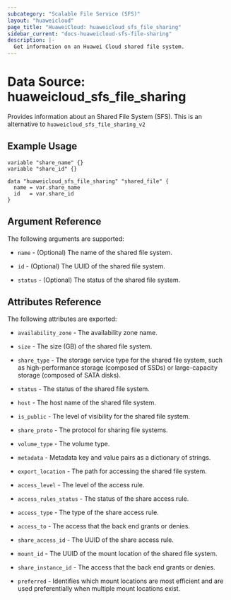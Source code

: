 ```yaml
---
subcategory: "Scalable File Service (SFS)"
layout: "huaweicloud"
page_title: "HuaweiCloud: huaweicloud_sfs_file_sharing"
sidebar_current: "docs-huaweicloud-sfs-file-sharing"
description: |-
  Get information on an Huawei Cloud shared file system.
---
```


# Data Source: huaweicloud\_sfs\_file\_sharing

Provides information about an Shared File System (SFS).
This is an alternative to `huaweicloud_sfs_file_sharing_v2`

## Example Usage

```hcl
variable "share_name" {}
variable "share_id" {}

data "huaweicloud_sfs_file_sharing" "shared_file" {
  name = var.share_name
  id   = var.share_id
}
```

## Argument Reference
The following arguments are supported:

* `name` - (Optional) The name of the shared file system.

* `id` - (Optional) The UUID of the shared file system.

* `status` - (Optional) The status of the shared file system.


## Attributes Reference

The following attributes are exported:

* `availability_zone` - The availability zone name.

* `size` - 	The size (GB) of the shared file system.

* `share_type` - The storage service type for the shared file system, such as high-performance storage (composed of SSDs) or large-capacity storage (composed of SATA disks).

* `status` - The status of the shared file system.

* `host` - The host name of the shared file system.

* `is_public` - The level of visibility for the shared file system.

* `share_proto` - The protocol for sharing file systems.

* `volume_type` - The volume type.

* `metadata` - Metadata key and value pairs as a dictionary of strings.

* `export_location` - The path for accessing the shared file system.

* `access_level` - The level of the access rule.

* `access_rules_status` - The status of the share access rule.

* `access_type` - The type of the share access rule.

* `access_to` - The access that the back end grants or denies.

* `share_access_id` - The UUID of the share access rule.

* `mount_id` - The UUID of the mount location of the shared file system.

* `share_instance_id` - The access that the back end grants or denies.

* `preferred` - Identifies which mount locations are most efficient and are used preferentially when multiple mount locations exist.
